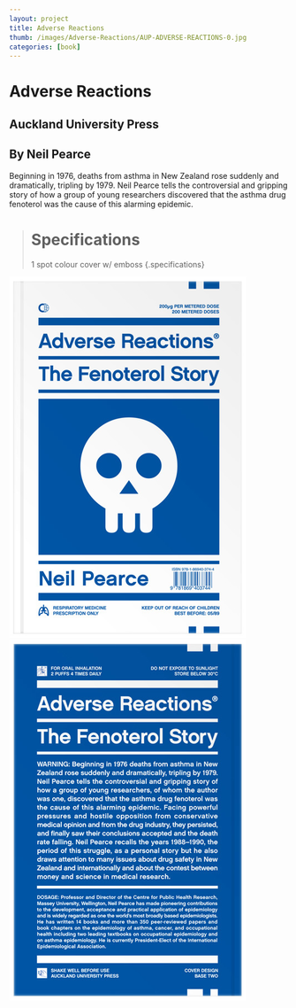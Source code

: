```yaml
---
layout: project
title: Adverse Reactions
thumb: /images/Adverse-Reactions/AUP-ADVERSE-REACTIONS-0.jpg
categories: [book]
---
```


# Adverse Reactions

## Auckland University Press
## By Neil Pearce

Beginning in 1976, deaths from asthma in New Zealand rose suddenly and dramatically, tripling by 1979. Neil Pearce tells the controversial and gripping story of how a group of young researchers discovered that the asthma drug fenoterol was the cause of this alarming epidemic.

> # Specifications
> 1 spot colour cover w/ emboss
{.specifications}

![](/images/Adverse-Reactions/AUP-ADVERSE-REACTIONS-1.jpg)
![](/images/Adverse-Reactions/AUP-ADVERSE-REACTIONS-2.jpg)